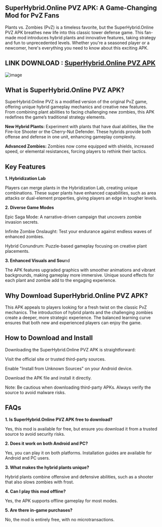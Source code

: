 ## SuperHybrid.Online PVZ APK: A Game-Changing Mod for PvZ Fans

Plants vs. Zombies (PvZ) is a timeless favorite, but the SuperHybrid.Online PVZ APK breathes new life into this classic tower defense game. This fan-made mod introduces hybrid plants and innovative features, taking strategy and fun to unprecedented levels. Whether you're a seasoned player or a newcomer, here's everything you need to know about this exciting APK.

## LINK DOWNLOAD : [SuperHybrid.Online PVZ APK](https://tinyurl.com/5n9742x9)

![image](https://github.com/user-attachments/assets/30252bc7-800b-42b4-86a1-49b2cdbebfe8)


## What is SuperHybrid.Online PVZ APK?

SuperHybrid.Online PVZ is a modified version of the original PvZ game, offering unique hybrid gameplay mechanics and creative new features. From combining plant abilities to facing challenging new zombies, this APK redefines the game’s traditional strategy elements.

**New Hybrid Plants:** Experiment with plants that have dual abilities, like the Fire-Ice Shooter or the Cherry-Nut Defender. These hybrids provide both offense and defense in one unit, enhancing gameplay complexity.

**Advanced Zombies:** Zombies now come equipped with shields, increased speed, or elemental resistances, forcing players to rethink their tactics.

## Key Features

**1. Hybridization Lab**

Players can merge plants in the Hybridization Lab, creating unique combinations. These super plants have enhanced capabilities, such as area attacks or dual-element properties, giving players an edge in tougher levels.

**2. Diverse Game Modes**

Epic Saga Mode: A narrative-driven campaign that uncovers zombie invasion secrets.

Infinite Zombie Onslaught: Test your endurance against endless waves of enhanced zombies.

Hybrid Conundrum: Puzzle-based gameplay focusing on creative plant placements.

**3. Enhanced Visuals and Sou**nd

The APK features upgraded graphics with smoother animations and vibrant backgrounds, making gameplay more immersive. Unique sound effects for each plant and zombie add to the engaging experience.

## Why Download SuperHybrid.Online PVZ APK?

This APK appeals to players looking for a fresh twist on the classic PvZ mechanics. The introduction of hybrid plants and the challenging zombies create a deeper, more strategic experience. The balanced learning curve ensures that both new and experienced players can enjoy the game.

## How to Download and Install

Downloading the SuperHybrid.Online PVZ APK is straightforward:

Visit the official site or trusted third-party sources.

Enable "Install from Unknown Sources" on your Android device.

Download the APK file and install it directly.

Note: Be cautious when downloading third-party APKs. Always verify the source to avoid malware risks.

## FAQs

**1. Is SuperHybrid.Online PVZ APK free to download?**

Yes, this mod is available for free, but ensure you download it from a trusted source to avoid security risks.

**2. Does it work on both Android and PC?**

Yes, you can play it on both platforms. Installation guides are available for Android and PC users.

**3. What makes the hybrid plants unique?**

Hybrid plants combine offensive and defensive abilities, such as a shooter that also slows zombies with frost.

**4. Can I play this mod offline?**

Yes, the APK supports offline gameplay for most modes.

**5. Are there in-game purchases?**

No, the mod is entirely free, with no microtransactions.


